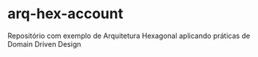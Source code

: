 # arq-hex-account
Repositório com exemplo de Arquitetura Hexagonal aplicando práticas de Domain Driven Design
